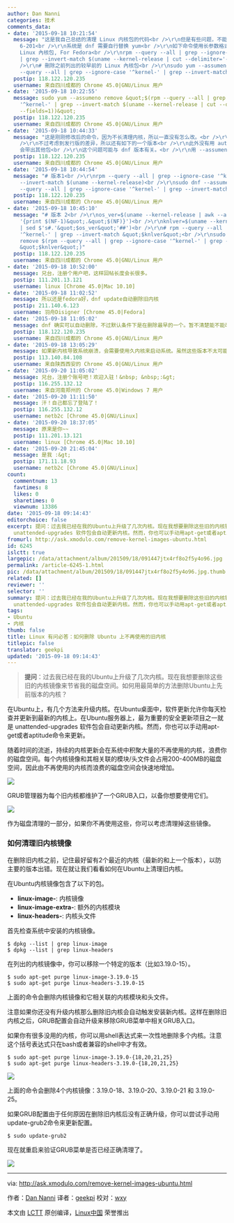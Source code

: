 ```yaml
---
author: Dan Nanni
categories: 技术
comments_data:
- date: '2015-09-18 10:21:54'
  message: "这是我自己总结的清理 Linux 内核包的代码<br />\r\n但是有些问题，不能识别内核的子版本，需要手动修改一下。比如没有识别内核版本中的
    6-201<br />\r\n系统是 dnf 需要自行替换 yum<br />\r\n如下命令使用长参数格式<br />\r\n<br />\r\n# 列出较早版本的
    Linux 內核包, For Fedora<br />\r\nrpm --query --all | grep --ignore-case '^kernel-'
    | grep --invert-match $(uname --kernel-release | cut --delimiter='-' --fields=1)<br
    />\r\n# 刪除之前列出的较早前的 Linux 內核包<br />\r\nsudo yum --assumeno remove &quot;$(rpm
    --query --all | grep --ignore-case '^kernel-' | grep --invert-match $(uname --"
  postip: 118.122.120.235
  username: 来自四川成都的 Chrome 45.0|GNU/Linux 用户
- date: '2015-09-18 10:22:55'
  message: sudo yum --assumeno remove &quot;$(rpm --query --all | grep --ignore-case
    '^kernel-' | grep --invert-match $(uname --kernel-release | cut --delimiter='-'
    --fields=1))&quot;
  postip: 118.122.120.235
  username: 来自四川成都的 Chrome 45.0|GNU/Linux 用户
- date: '2015-09-18 10:44:33'
  message: "这是刚刚修改后的命令，因为不长清理内核，所以一直没有怎么改。<br />\r\n这次是直接用 uname 返回的内核版本，没有做任何截取。<br
    />\r\n不过考虑到发行版的差异，所以还有如下的一个版本<br />\r\n此外没有用 autoremove，是因为之前发现如果用 autoremove
    会带出其他包<br />\r\n这个问题可能与 dnf 版本有关。<br />\r\n用 --assumeno 是防止意外删除，仅展示命令要执行什么。"
  postip: 118.122.120.235
  username: 来自四川成都的 Chrome 45.0|GNU/Linux 用户
- date: '2015-09-18 10:44:54'
  message: "# 版本1<br />\r\nrpm --query --all | grep --ignore-case '^kernel-' | grep
    --invert-match $(uname --kernel-release)<br />\r\nsudo dnf --assumeno remove $(rpm
    --query --all | grep --ignore-case '^kernel-' | grep --invert-match $(uname --kernel-release))"
  postip: 118.122.120.235
  username: 来自四川成都的 Chrome 45.0|GNU/Linux 用户
- date: '2015-09-18 10:45:10'
  message: "# 版本 2<br />\r\nos_ver=$(uname --kernel-release | awk --assign FS='.'
    '{print $(NF-1)&quot;.&quot;$(NF)}')<br />\r\nknlver=$(uname --kernel-release
    | sed $'s#.'&quot;$os_ver&quot;'##')<br />\r\n# rpm --query --all | grep --ignore-case
    '^kernel-' | grep --invert-match &quot;$knlver&quot;<br />\r\nsudo dnf --assumeno
    remove $(rpm --query --all | grep --ignore-case '^kernel-' | grep --invert-match
    &quot;$knlver&quot;)"
  postip: 118.122.120.235
  username: 来自四川成都的 Chrome 45.0|GNU/Linux 用户
- date: '2015-09-18 10:52:00'
  message: 兄台，注册个用户吧，这样回帖长度会长很多。
  postip: 111.201.13.121
  username: linux [Chrome 45.0|Mac 10.10]
- date: '2015-09-18 11:02:52'
  message: 所以还是fedora好，dnf update自动删除旧内核
  postip: 211.140.6.123
  username: 羽舟Disigner [Chrome 45.0|Fedora]
- date: '2015-09-18 11:05:02'
  message: dnf 确实可以自动删除，不过默认条件下是在删除最早的一个。暂不清楚能不能改成在一定时间后删除所有老的内核。
  postip: 118.122.120.235
  username: 来自四川成都的 Chrome 45.0|GNU/Linux 用户
- date: '2015-09-18 13:05:29'
  message: 如果新内核导致系统崩溃，会需要使用久内核来启动系统。虽然这些版本不太可能会发生这么严重的错误，但是可能还是存在的。起码得留一个能够稳定的久内核
  postip: 113.140.84.108
  username: 来自陕西西安的 Chrome 45.0|GNU/Linux 用户
- date: '2015-09-20 11:05:02'
  message: 兄台，注册个账号吧！欢迎入驻！&nbsp; &nbsp;:&gt;
  postip: 116.255.132.12
  username: 来自河南郑州的 Chrome 45.0|Windows 7 用户
- date: '2015-09-20 11:11:50'
  message: 汗！自己都忘了登陆了！
  postip: 116.255.132.12
  username: netb2c [Chrome 45.0|GNU/Linux]
- date: '2015-09-20 18:37:05'
  message: 原来是你~~
  postip: 111.201.13.121
  username: linux [Chrome 45.0|Mac 10.10]
- date: '2015-09-20 21:45:04'
  message: 是我 :&gt;
  postip: 171.11.18.93
  username: netb2c [Chrome 45.0|GNU/Linux]
count:
  commentnum: 13
  favtimes: 8
  likes: 0
  sharetimes: 0
  viewnum: 13386
date: '2015-09-18 09:14:43'
editorchoice: false
excerpt: 提问：过去我已经在我的Ubuntu上升级了几次内核。现在我想要删除这些旧的内核镜像来节省我的磁盘空间。如何用最简单的方法删除Ubuntu上先前版本的内核？  在Ubuntu上，有几个方法来升级内核。在Ubuntu桌面中，软件更新允许你每天检查并更新到最新的内核上。在Ubuntu服务器上，最为重要的安全更新项目之一就是
  unattended-upgrades 软件包会自动更新内核。然而，你也可以手动用apt-get或者aptitude命令来更新。 随着时间的流逝，持续的内核更新会在系统中积聚大量的不再使用的内核，浪费你的磁盘空间。每个内核镜像和其相关联的模块/头文件
fromurl: http://ask.xmodulo.com/remove-kernel-images-ubuntu.html
id: 6245
islctt: true
largepic: /data/attachment/album/201509/18/091447jtx4rf8o2f5y4o96.jpg
permalink: /article-6245-1.html
pic: /data/attachment/album/201509/18/091447jtx4rf8o2f5y4o96.jpg.thumb.jpg
related: []
reviewer: ''
selector: ''
summary: 提问：过去我已经在我的Ubuntu上升级了几次内核。现在我想要删除这些旧的内核镜像来节省我的磁盘空间。如何用最简单的方法删除Ubuntu上先前版本的内核？  在Ubuntu上，有几个方法来升级内核。在Ubuntu桌面中，软件更新允许你每天检查并更新到最新的内核上。在Ubuntu服务器上，最为重要的安全更新项目之一就是
  unattended-upgrades 软件包会自动更新内核。然而，你也可以手动用apt-get或者aptitude命令来更新。 随着时间的流逝，持续的内核更新会在系统中积聚大量的不再使用的内核，浪费你的磁盘空间。每个内核镜像和其相关联的模块/头文件
tags:
- Ubuntu
- 内核
thumb: false
title: Linux 有问必答：如何删除 Ubuntu 上不再使用的旧内核
titlepic: false
translator: geekpi
updated: '2015-09-18 09:14:43'
---
```



> 
> **提问**：过去我已经在我的Ubuntu上升级了几次内核。现在我想要删除这些旧的内核镜像来节省我的磁盘空间。如何用最简单的方法删除Ubuntu上先前版本的内核？
> 
> 
> 


在Ubuntu上，有几个方法来升级内核。在Ubuntu桌面中，软件更新允许你每天检查并更新到最新的内核上。在Ubuntu服务器上，最为重要的安全更新项目之一就是 unattended-upgrades 软件包会自动更新内核。然而，你也可以手动用apt-get或者aptitude命令来更新。


随着时间的流逝，持续的内核更新会在系统中积聚大量的不再使用的内核，浪费你的磁盘空间。每个内核镜像和其相关联的模块/头文件会占用200-400MB的磁盘空间，因此由不再使用的内核而浪费的磁盘空间会快速地增加。


![](/data/attachment/album/201509/18/091447jtx4rf8o2f5y4o96.jpg)


GRUB管理器为每个旧内核都维护了一个GRUB入口，以备你想要使用它们。


![](/data/attachment/album/201509/18/091455qvnp7gyjf14lwojw.jpg)


作为磁盘清理的一部分，如果你不再使用这些，你可以考虑清理掉这些镜像。


### 如何清理旧内核镜像


在删除旧内核之前，记住最好留有2个最近的内核（最新的和上一个版本），以防主要的版本出错。现在就让我们看看如何在Ubuntu上清理旧内核。


在Ubuntu内核镜像包含了以下的包。


* **linux-image-**: 内核镜像
* **linux-image-extra-**: 额外的内核模块
* **linux-headers-**: 内核头文件


首先检查系统中安装的内核镜像。



```
$ dpkg --list | grep linux-image
$ dpkg --list | grep linux-headers

```

在列出的内核镜像中，你可以移除一个特定的版本（比如3.19.0-15）。



```
$ sudo apt-get purge linux-image-3.19.0-15
$ sudo apt-get purge linux-headers-3.19.0-15

```

上面的命令会删除内核镜像和它相关联的内核模块和头文件。


注意如果你还没有升级内核那么删除旧内核会自动触发安装新内核。这样在删除旧内核之后，GRUB配置会自动升级来移除GRUB菜单中相关GRUB入口。


如果你有很多没用的内核，你可以用shell表达式来一次性地删除多个内核。注意这个括号表达式只在bash或者兼容的shell中才有效。



```
$ sudo apt-get purge linux-image-3.19.0-{18,20,21,25}
$ sudo apt-get purge linux-headers-3.19.0-{18,20,21,25}

```

![](/data/attachment/album/201509/18/091544qutw3pzp1ww9whtt.jpg)


上面的命令会删除4个内核镜像：3.19.0-18、3.19.0-20、3.19.0-21 和 3.19.0-25。


如果GRUB配置由于任何原因在删除旧内核后没有正确升级，你可以尝试手动用update-grub2命令来更新配置。



```
$ sudo update-grub2

```

现在就重启来验证GRUB菜单是否已经正确清理了。


![](/data/attachment/album/201509/18/091544jbjwrewfbhlbdhaf.jpg)




---


via: <http://ask.xmodulo.com/remove-kernel-images-ubuntu.html>


作者：[Dan Nanni](http://ask.xmodulo.com/author/nanni) 译者：[geekpi](https://github.com/geekpi) 校对：[wxy](https://github.com/wxy)


本文由 [LCTT](https://github.com/LCTT/TranslateProject) 原创编译，[Linux中国](https://linux.cn/) 荣誉推出
